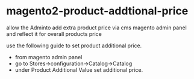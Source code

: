 # magento2-product-addtional-price

allow the Adminto add extra product price via cms magento admin panel and reflect it for overall products price

use the following guide to set product additional price.
- from magento admin panel 
- go to Stores->configuration->Catalog->Catalog 
- under Product Additional Value set additional price.
